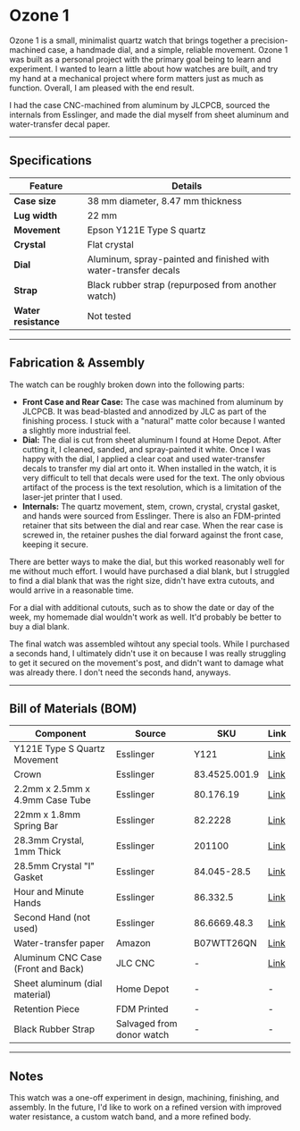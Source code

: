 # Ozone 1

Ozone 1 is a small, minimalist quartz watch that brings together a precision-machined case, a handmade dial, and a simple, reliable movement. Ozone 1 was built as a personal project with the primary goal being to learn and experiment. I wanted to learn a little about how watches are built, and try my hand at a mechanical project where form matters just as much as function. Overall, I am pleased with the end result.

I had the case CNC-machined from aluminum by JLCPCB, sourced the internals from Esslinger, and made the dial myself from sheet aluminum and water-transfer decal paper.

---

## Specifications

| Feature         | Details                                             |
|------------------|-----------------------------------------------------|
| **Case size**    | 38 mm diameter,  8.47 mm thickness                  |
| **Lug width**    | 22 mm                                               |
| **Movement**     | Epson Y121E Type S quartz                           |
| **Crystal**      | Flat crystal                                        |
| **Dial**         | Aluminum, spray-painted and finished with water-transfer decals |
| **Strap**        | Black rubber strap (repurposed from another watch) |
| **Water resistance** | Not tested                                     |

---

## Fabrication & Assembly

The watch can be roughly broken down into the following parts:
- **Front Case and Rear Case:** The case was machined from aluminum by JLCPCB. It was bead-blasted and annodized by JLC as part of the finishing process. I stuck with a "natural" matte color because I wanted a slightly more industrial feel. 
- **Dial:** The dial is cut from sheet aluminum I found at Home Depot. After cutting it, I cleaned, sanded, and spray-painted it white. Once I was happy with the dial, I applied a clear coat and used water-transfer decals to transfer my dial art onto it. When installed in the watch, it is very difficult to tell that decals were used for the text. The only obvious artifact of the process is the text resolution, which is a limitation of the laser-jet printer that I used. 
- **Internals:** The quartz movement, stem, crown, crystal, crystal gasket, and hands were sourced from Esslinger. There is also an FDM-printed retainer that sits between the dial and rear case. When the rear case is screwed in, the retainer pushes the dial forward against the front case, keeping it secure.

There are better ways to make the dial, but this worked reasonably well for me without much effort. I would have purchased a dial blank, but I struggled to find a dial blank that was the right size, didn't have extra cutouts, and would arrive in a reasonable time.

For a dial with additional cutouts, such as to show the date or day of the week, my homemade dial wouldn't work as well. It'd probably be better to buy a dial blank.

The final watch was assembled wihtout any special tools. While I purchased a seconds hand, I ultimately didn't use it on because I was really struggling to get it secured on the movement's post, and didn't want to damage what was already there. I don't need the seconds hand, anyways.

---

## Bill of Materials (BOM)

| Component | Source | SKU | Link |
|----------|--------|---|------|
| Y121E Type S Quartz Movement | Esslinger | Y121 | [Link](https://www.esslinger.com/epson-japan-3-hand-quartz-watch-movement-y121-overall-height-4-5mm/?searchid=13994275&search_query=Y121)
| Crown | Esslinger | 83.4525.001.9 | [Link](https://www.esslinger.com/watch-repair-waterproof-watch-crowns-with-basic-and-below-flush-posts/?searchid=13999798&search_query=83.4525.001.9)
| 2.2mm x 2.5mm x 4.9mm Case Tube | Esslinger | 80.176.19 | [Link](https://www.esslinger.com/watch-case-tube-waterproof-sold-per-piece/?searchid=13995157&search_query=80.176.19)
| 22mm x 1.8mm Spring Bar | Esslinger | 82.2228 | [Link](https://www.esslinger.com/watch-band-pin-1-80mm-regular-double-flanged-stainless-steel-spring-bars-package-of-10/?searchid=13995083&search_query=82.2228)
| 28.3mm Crystal, 1mm Thick | Esslinger | 201100 | [Link](https://www.esslinger.com/watch-crystal-flat-round-standard-mineral-glass-crystal-1mm-thick/?searchid=13994291&search_query=201100)
| 28.5mm Crystal "I" Gasket | Esslinger | 84.045-28.5 | [Link](https://www.esslinger.com/individual-hytrel-i-watch-gaskets-for-glass-crystals/?searchid=13994301&search_query=84.045-28.5)
| Hour and Minute Hands | Esslinger | 86.332.5 | [Link](https://www.esslinger.com/watch-hands-to-fit-minute-hand-hole-size-65mm-and-hour-hand-hole-size-1-10mm/?searchid=13994289&search_query=86.332.5)
| Second Hand (not used) | Esslinger | 86.6669.48.3 | [Link](https://www.esslinger.com/sweep-second-center-hands-for-watches-hole-size-20mm/?searchid=13994285&search_query=86.6669.48.3)
| Water-transfer paper | Amazon | B07WTT26QN | [Link](https://www.amazon.com/dp/B07WTT26QN?ref_=ppx_hzsearch_conn_dt_b_fed_asin_title_1)
| Aluminum CNC Case (Front and Back) | JLC CNC | - | [Link](https://jlccnc.com/)
| Sheet aluminum (dial material) | Home Depot | - | - |
| Retention Piece | FDM Printed | - | - |
| Black Rubber Strap | Salvaged from donor watch | - | - |


---

## Notes

This watch was a one-off experiment in design, machining, finishing, and assembly. In the future, I'd like to work on a refined version with improved water resistance, a custom watch band, and a more refined body.
